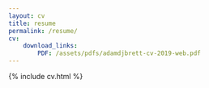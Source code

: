 ```yaml
---
layout: cv
title: resume
permalink: /resume/
cv:
    download_links:
        PDF: /assets/pdfs/adamdjbrett-cv-2019-web.pdf
---
```

{% include cv.html %}
